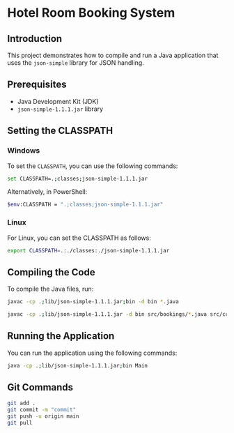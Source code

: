 # Hotel Room Booking System

## Introduction

This project demonstrates how to compile and run a Java application that uses the `json-simple` library for JSON handling.

## Prerequisites

- Java Development Kit (JDK)
- `json-simple-1.1.1.jar` library

## Setting the CLASSPATH

### Windows

To set the `CLASSPATH`, you can use the following commands:

```bash
set CLASSPATH=.;classes;json-simple-1.1.1.jar
```
Alternatively, in PowerShell:
```bash
$env:CLASSPATH = ".;classes;json-simple-1.1.1.jar"
```

### Linux
For Linux, you can set the CLASSPATH as follows:
```bash
export CLASSPATH=.:./classes:./json-simple-1.1.1.jar
```

## Compiling the Code
To compile the Java files, run:
```bash
javac -cp .;lib/json-simple-1.1.1.jar;bin -d bin *.java

javac -cp .;lib/json-simple-1.1.1.jar -d bin src/bookings/*.java src/customers/*.java src/management/*.java src/rooms/*.java Main.java MainManager.java

```

## Running the Application
You can run the application using the following commands:
```bash
java -cp .;lib/json-simple-1.1.1.jar;bin Main
```

## Git Commands
```bash
git add .
git commit -m "commit"
git push -u origin main
git pull
```
